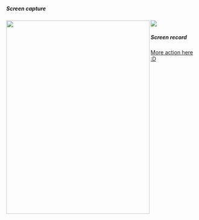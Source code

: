 ##### Screen capture
<a href="url"><img src="http://i.imgur.com/CYIouwi.png" align="left" height="512" width="380" ></a>

![ ](http://i.imgur.com/sSBXYLY.png)

##### Screen record
<a href="http://i.imgur.com/km7sQGo.gif" target="_blank">More action here :D</a>
